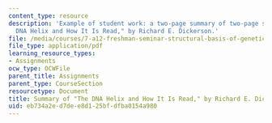 ```yaml
---
content_type: resource
description: 'Example of student work: a two-page summary of two-page summary of "The
  DNA Helix and How It Is Read," by Richard E. Dickerson.'
file: /media/courses/7-a12-freshman-seminar-structural-basis-of-genetic-material-nucleic-acids-fall-2005/eb734a2ed7dee8d125bfdfba0154a980_mjura.pdf
file_type: application/pdf
learning_resource_types:
- Assignments
ocw_type: OCWFile
parent_title: Assignments
parent_type: CourseSection
resourcetype: Document
title: Summary of "The DNA Helix and How It Is Read," by Richard E. Dickerson
uid: eb734a2e-d7de-e8d1-25bf-dfba0154a980
---
```

